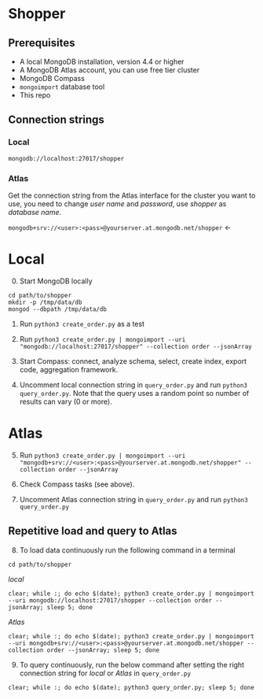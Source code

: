 # Shopper

## Prerequisites

* A local MongoDB installation, version 4.4 or higher
* A MongoDB Atlas account, you can use free tier cluster
* MongoDB Compass
* `mongoimport` database tool
* This repo

## Connection strings

### Local
`mongodb://localhost:27017/shopper`

### Atlas
Get the connection string from the Atlas interface for the cluster you want to use, you need to change *user name* and *password*, use *shopper* as *database name*. 

`mongodb+srv://<user>:<pass>@yourserver.at.mongodb.net/shopper` <- 

# Local

0. Start MongoDB locally

```
cd path/to/shopper
mkdir -p /tmp/data/db
mongod --dbpath /tmp/data/db
```

1. Run `python3 create_order.py` as a test

2. Run `python3 create_order.py | mongoimport --uri "mongodb://localhost:27017/shopper" --collection order --jsonArray`

3. Start Compass: connect, analyze schema, select, create index, export code, aggregation framework.

4. Uncomment local connection string in `query_order.py` and run `python3 query_order.py`. Note that the query uses a random point so number of results can vary (0 or more).

# Atlas

5. Run `python3 create_order.py | mongoimport --uri "mongodb+srv://<user>:<pass>@yourserver.at.mongodb.net/shopper" --collection order --jsonArray`

6. Check Compass tasks (see above).

7. Uncomment Atlas connection string in `query_order.py` and run `python3 query_order.py`

## Repetitive load and query to Atlas

8. To load data continuously run the following command in a terminal

`cd path/to/shopper`

_local_

`clear; while :; do echo $(date); python3 create_order.py | mongoimport --uri mongodb://localhost:27017/shopper --collection order --jsonArray; sleep 5; done`

_Atlas_

`clear; while :; do echo $(date); python3 create_order.py | mongoimport --uri mongodb+srv://<user>:<pass>@yourserver.at.mongodb.net/shopper --collection order --jsonArray; sleep 5; done`

9. To query continuously, run the below command after setting the right connection string for _local_ or _Atlas_ in `query_order.py`

`clear; while :; do echo $(date); python3 query_order.py; sleep 5; done`

